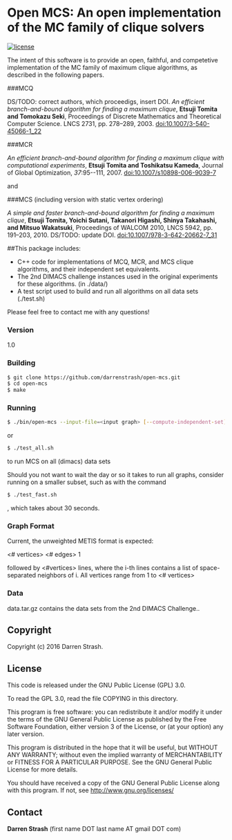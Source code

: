 # **Open MCS**: An open implementation of the MC family of clique solvers 

[![license](https://img.shields.io/badge/license-GPL%20v3.0-blue.svg)](http://www.gnu.org/licenses/)

The intent of this software is to provide an open, faithful, and competetive implementation of the
MC family of maximum clique algorithms, as described in the following papers.

###MCQ

DS/TODO: correct authors, which proceedigs, insert DOI.
*An efficient branch-and-bound algorithm for finding a maximum clique*,
**Etsuji Tomita and Tomokazu Seki**,
Proceedings of Discrete Mathematics and Theoretical Computer Science. LNCS 2731, pp. 278–289, 2003.
[doi:10.1007/3-540-45066-1_22](https://doi.org/10.1007/3-540-45066-1_22)

###MCR

*An efficient branch-and-bound algorithm for finding a maximum clique with computational experiments*,
**Etsuji Tomita and Toshikatsu Kameda**,
Journal of Global Optimization, *37*:95--111, 2007.
[doi:10.1007/s10898-006-9039-7](https://doi.org/10.1007/s10898-006-9039-7)

and

###MCS (including version with static vertex ordering)

*A simple and faster branch-and-bound algorithm for finding a maximum clique*,
**Etsuji Tomita, Yoichi Sutani, Takanori Higashi, Shinya Takahashi, and Mitsuo Wakatsuki**,
Proceedings of WALCOM 2010, LNCS 5942, pp. 191–203, 2010.
DS/TODO: update DOI.
[doi:10.1007/978-3-642-20662-7_31](https://doi.org/10.1007/978-3-642-20662-7_31)

##This package includes:

 - C++ code for implementations of MCQ, MCR, and MCS clique algorithms, and their independent set equivalents.
 - The 2nd DIMACS challenge instances used in the original experiments for these algorithms. (in ./data/)
 - A test script used to build and run all algorithms on all data sets (./test.sh)

Please feel free to contact me with any questions!

### Version
1.0

### Building

```sh
$ git clone https://github.com/darrenstrash/open-mcs.git
$ cd open-mcs
$ make
```

### Running
```sh
$ ./bin/open-mcs --input-file=<input graph> [--compute-independent-set] --algorithm=<mcq|mcr|static-order-mcs|mcs>
```

or

```sh
$ ./test_all.sh
```

to run MCS on all (dimacs) data sets

Should you not want to wait the day or so it takes to run all graphs, consider running
on a smaller subset, such as with the command

```sh
$ ./test_fast.sh
```

, which takes about 30 seconds.

### Graph Format

Current, the unweighted METIS format is expected:

<# vertices> <# edges> 1

followed by <#vertices> lines, where the i-th lines contains 
a list of space-separated neighbors of i. All vertices range from 1 to <# vertices>


### Data

data.tar.gz contains the data sets from the 2nd DIMACS Challenge..

Copyright
----

Copyright (c) 2016 Darren Strash.

License
----

This code is released under the GNU Public License (GPL) 3.0.

To read the GPL 3.0, read the file COPYING in this directory.

This program is free software: you can redistribute it and/or modify
it under the terms of the GNU General Public License as published by
the Free Software Foundation, either version 3 of the License, or
(at your option) any later version.

This program is distributed in the hope that it will be useful,
but WITHOUT ANY WARRANTY; without even the implied warranty of
MERCHANTABILITY or FITNESS FOR A PARTICULAR PURPOSE.  See the
GNU General Public License for more details.

You should have received a copy of the GNU General Public License
along with this program.  If not, see <http://www.gnu.org/licenses/>

Contact
----

**Darren Strash** (first name DOT last name AT gmail DOT com)
